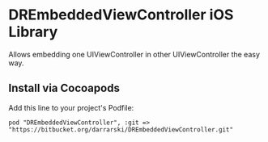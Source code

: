 DREmbeddedViewController iOS Library
====================================

Allows embedding one UIViewController in other UIViewController the easy way.

## Install via Cocoapods

Add this line to your project's Podfile:

	pod "DREmbeddedViewController", :git => "https://bitbucket.org/darrarski/DREmbeddedViewController.git"

